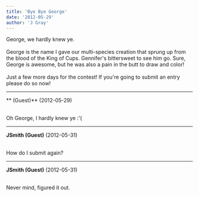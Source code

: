 ```yaml
---
title: 'Bye Bye George'
date: '2012-05-29'
author: 'J Gray'
---
```


George, we hardly knew ye.<br><br>George is the name I gave our multi-species creation that sprung up from the blood of the King of Cups. Gennifer's bittersweet to see him go. Sure, George is awesome, but he was also a pain in the butt to draw and color!<br><br>Just a few more days for the contest! If you're going to submit an entry please do so now! <br>

---
** (Guest)** (2012-05-29)

<br> Oh George, I hardly knew ye :'(<br>

---
**JSmith (Guest)** (2012-05-31)

<br> How do I submit again?<br>

---
**JSmith (Guest)** (2012-05-31)

<br> Never mind, figured it out.<br>

